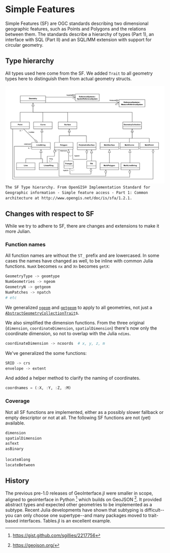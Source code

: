 # Simple Features
Simple Features (SF) are OGC standards describing two dimensional geographic features, such as Points and Polygons and the relations between them.
The standards describe a hierarchy of types (Part 1), an interface with SQL (Part II) and an SQL/MM extension with support for circular geometry.

## Type hierarchy
All types used here come from the SF. We added `Trait` to all geometry types here to distinguish them from actual geometry structs.

![SF Type hierarchy. From the Simple Feature standard by OGC.](types.png)
`The SF Type hierarchy. From OpenGIS® Implementation Standard for Geographic information - Simple feature access - Part 1: Common architecture at http://www.opengis.net/doc/is/sfa/1.2.1.`

## Changes with respect to SF
While we try to adhere to SF, there are changes and extensions to make it more Julian.

### Function names
All function names are without the `ST_` prefix and are lowercased. In some cases the names have changed as well, to be inline with common Julia functions. `NumX` becomes `nx` and `Xn` becomes `getX`:
```julia
GeometryType -> geomtype
NumGeometries -> ngeom
GeometryN -> getgeom
NumPatches -> npatch
# etc
```

We generalized [`ngeom`](@ref) and [`getgeom`](@ref) to apply to 
all geometries, not just a [`AbstractGeometryCollectionTrait`](@ref)s.

We also simplified the dimension functions. From the three original (`dimension`, `coordinateDimension`, `spatialDimension`) there's now only the coordinate dimension, so not to overlap with the Julia `ndims`.
```julia
coordinateDimension -> ncoords  # x, y, z, m
```

We've generalized the some functions:
```julia
SRID -> crs
envelope -> extent
```

And added a helper method to clarify the naming of coordinates.
```julia
coordnames = (:X, :Y, :Z, :M)
```

### Coverage
Not all SF functions are implemented, either as a possibly slower fallback or empty descriptor or not at all. The following SF functions are not (yet) available.

```julia
dimension
spatialDimension
asText
asBinary

locateAlong
locateBetween
```

## History
The previous pre-1.0 releases of GeoInterface.jl were smaller in scope, aligned to geointerface in Python [^sgillies]
which builds on GeoJSON [^geojson]. It provided abstract types and expected other geometries to be implemented as a subtype.
Recent Julia developments have shown that subtyping is difficult--you can only choose one supertype--and many packages moved to trait-based interfaces. Tables.jl is an excellent example.

[^sgillies]: https://gist.github.com/sgillies/2217756
[^geojson]: https://geojson.org/
